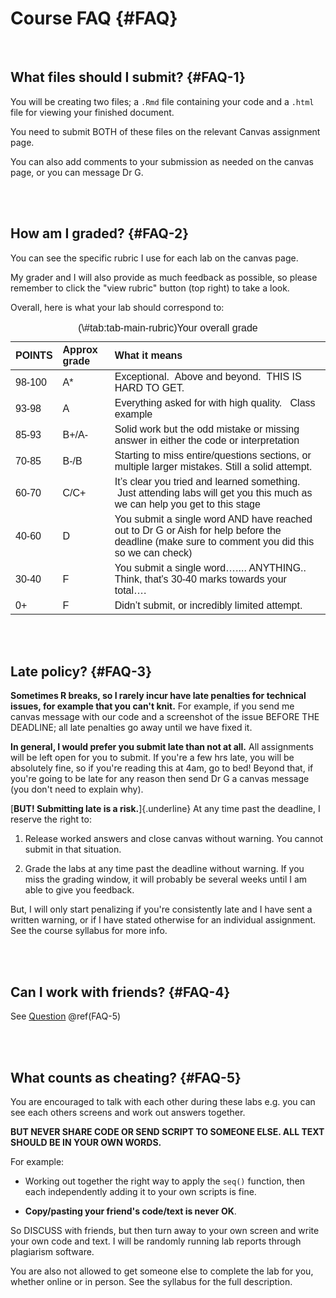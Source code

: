


# Course FAQ  {#FAQ} 

<br>

## What files should I submit? {#FAQ-1}

You will be creating two files; a `.Rmd` file containing your code and a `.html` file for viewing your finished document.

You need to submit BOTH of these files on the relevant Canvas assignment page.

You can also add comments to your submission as needed on the canvas page, or you can message Dr G.

<br><br>

## How am I graded? {#FAQ-2}

You can see the specific rubric I use for each lab on the canvas page.

My grader and I will also provide as much feedback as possible, so please remember to click the "view rubric" button (top right) to take a look.

Overall, here is what your lab should correspond to:

<table class=" lightable-classic-2 table table-striped table-hover table-responsive" style='font-family: "Arial Narrow", "Source Sans Pro", sans-serif; margin-left: auto; margin-right: auto; margin-left: auto; margin-right: auto;'>
<caption>(\#tab:tab-main-rubric)Your overall grade</caption>
 <thead>
  <tr>
   <th style="text-align:left;"> POINTS </th>
   <th style="text-align:left;"> Approx grade </th>
   <th style="text-align:left;"> What it means </th>
  </tr>
 </thead>
<tbody>
  <tr>
   <td style="text-align:left;"> 98-100 </td>
   <td style="text-align:left;"> A* </td>
   <td style="text-align:left;"> Exceptional.  Above and beyond.   THIS IS HARD TO GET. </td>
  </tr>
  <tr>
   <td style="text-align:left;"> 93-98 </td>
   <td style="text-align:left;"> A </td>
   <td style="text-align:left;"> Everything asked for with high quality.   Class example </td>
  </tr>
  <tr>
   <td style="text-align:left;"> 85-93 </td>
   <td style="text-align:left;"> B+/A- </td>
   <td style="text-align:left;"> Solid work but the odd  mistake or missing answer in either the code or interpretation </td>
  </tr>
  <tr>
   <td style="text-align:left;"> 70-85 </td>
   <td style="text-align:left;"> B-/B </td>
   <td style="text-align:left;"> Starting to miss entire/questions sections, or multiple larger mistakes. Still a solid attempt.  </td>
  </tr>
  <tr>
   <td style="text-align:left;"> 60-70 </td>
   <td style="text-align:left;"> C/C+ </td>
   <td style="text-align:left;"> It’s clear you tried and learned something.  Just attending labs will get you this much as we can help you get to this stage </td>
  </tr>
  <tr>
   <td style="text-align:left;"> 40-60 </td>
   <td style="text-align:left;"> D </td>
   <td style="text-align:left;"> You submit a single word AND have reached out to Dr G or Aish for help before the deadline (make sure to comment you did this so we can check) </td>
  </tr>
  <tr>
   <td style="text-align:left;"> 30-40 </td>
   <td style="text-align:left;"> F </td>
   <td style="text-align:left;"> You submit a single word…....  ANYTHING..                Think, that's 30-40 marks towards your total…. </td>
  </tr>
  <tr>
   <td style="text-align:left;"> 0+ </td>
   <td style="text-align:left;"> F </td>
   <td style="text-align:left;"> Didn’t submit, or incredibly limited attempt.  </td>
  </tr>
</tbody>
</table>

<br><br>

## Late policy? {#FAQ-3}

**Sometimes R breaks, so I rarely incur have late penalties for technical issues, for example that you can't knit.** For example, if you send me canvas message with our code and a screenshot of the issue BEFORE THE DEADLINE; all late penalties go away until we have fixed it.

**In general, I would prefer you submit late than not at all.** All assignments will be left open for you to submit. If you're a few hrs late, you will be absolutely fine, so if you're reading this at 4am, go to bed! Beyond that, if you're going to be late for any reason then send Dr G a canvas message (you don't need to explain why).

[**BUT! Submitting late is a risk.**]{.underline} At any time past the deadline, I reserve the right to:

1.  Release worked answers and close canvas without warning. You cannot submit in that situation.

2.  Grade the labs at any time past the deadline without warning. If you miss the grading window, it will probably be several weeks until I am able to give you feedback.

But, I will only start penalizing if you're consistently late and I have sent a written warning, or if I have stated otherwise for an individual assignment. See the course syllabus for more info.

<br><br>

## Can I work with friends? {#FAQ-4}

See [Question](#FAQ-5) \@ref(FAQ-5)

<br><br>

## What counts as cheating? {#FAQ-5}

You are encouraged to talk with each other during these labs e.g. you can see each others screens and work out answers together.

**BUT NEVER SHARE CODE OR SEND SCRIPT TO SOMEONE ELSE. ALL TEXT SHOULD BE IN YOUR OWN WORDS.**

For example:

-   Working out together the right way to apply the `seq()` function, then each independently adding it to your own scripts is fine.

-   **Copy/pasting your friend's code/text is never OK**.

So DISCUSS with friends, but then turn away to your own screen and write your own code and text. I will be randomly running lab reports through plagiarism software.

You are also not allowed to get someone else to complete the lab for you, whether online or in person. See the syllabus for the full description.
